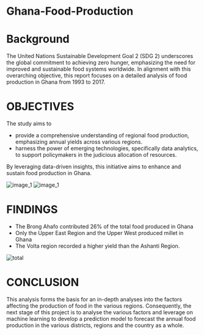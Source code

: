 # Ghana-Food-Production
# Background
The United Nations Sustainable Development Goal 2 (SDG 2) underscores the global commitment to achieving zero hunger, emphasizing the need for improved and sustainable food systems worldwide. In alignment with this overarching objective, this report focuses on a detailed analysis of food production in Ghana from 1993 to 2017. 

# OBJECTIVES
The study aims to
* provide a comprehensive understanding of regional food production, emphasizing annual yields across various regions.
* harness the power of emerging technologies, specifically data analytics, to support policymakers in the judicious allocation of resources.

By leveraging data-driven insights, this initiative aims to enhance and sustain food production in Ghana.


![image_1](https://github.com/Suleman-Zack/Ghana-Food-Production/assets/63692930/c03a3ad8-5463-4746-82a3-306516d7f770) ![image_1](https://github.com/Suleman-Zack/Ghana-Food-Production/assets/63692930/fed1ffdc-e216-4b56-b037-246df1676d66)





# FINDINGS
* The Brong Ahafo contributed 26% of the total food produced in Ghana
* Only the Upper East Region and the Upper West produced millet in Ghana
* The Volta region recorded a higher yield than the Ashanti Region.
  
![total](https://github.com/Suleman-Zack/Ghana-Food-Production/assets/63692930/226433b2-d619-4d78-8f4e-04e166aa1ab7)

# CONCLUSION
This analysis forms the basis for an in-depth analyses into the factors affecting the production of food in the various regions. Consequently, the next stage of this project is to analyse the various factors and leverage on machine learning to develop a prediction model to forecast the annual food production in the various districts, regions and the country as a whole.



